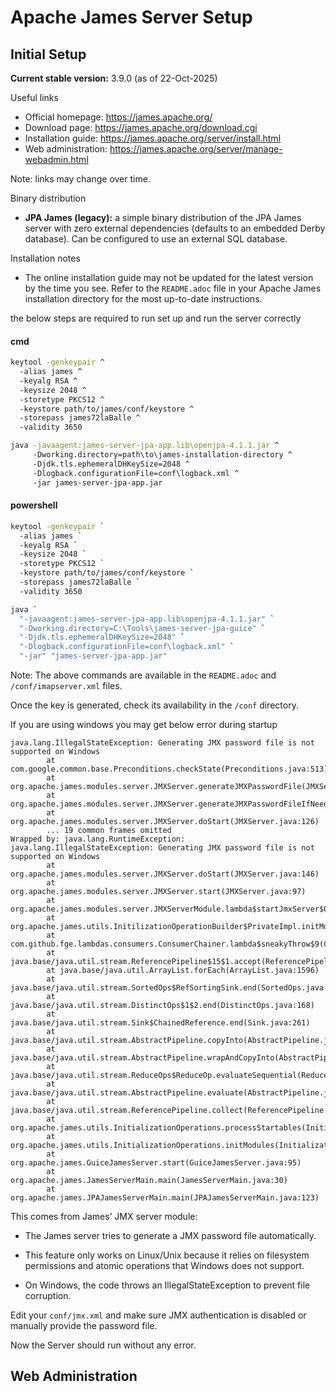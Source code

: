 # Apache James Server Setup

## Initial Setup

 **Current stable version:** 3.9.0 (as of 22-Oct-2025)

Useful links
- Official homepage: https://james.apache.org/
- Download page: https://james.apache.org/download.cgi
- Installation guide: https://james.apache.org/server/install.html
- Web administration: https://james.apache.org/server/manage-webadmin.html

Note: links may change over time.

Binary distribution
- **JPA James (legacy):** a simple binary distribution of the JPA James server with zero external dependencies (defaults to an embedded Derby database). Can be configured to use an external SQL database.

Installation notes
- The online installation guide may not be updated for the latest version by the time you see. Refer to the `README.adoc` file in your Apache James installation directory for the most up-to-date instructions.

the below steps are required to run set up and run the server correctly

#### cmd

```bash
keytool -genkeypair ^
  -alias james ^
  -keyalg RSA ^
  -keysize 2048 ^
  -storetype PKCS12 ^
  -keystore path/to/james/conf/keystore ^
  -storepass james72laBalle ^
  -validity 3650
```
```bash
java -javaagent:james-server-jpa-app.lib\openjpa-4.1.1.jar ^
     -Dworking.directory=path\to\james-installation-directory ^
     -Djdk.tls.ephemeralDHKeySize=2048 ^
     -Dlogback.configurationFile=conf\logback.xml ^
     -jar james-server-jpa-app.jar
```

#### powershell
```bash
keytool -genkeypair `
  -alias james `
  -keyalg RSA `
  -keysize 2048 `
  -storetype PKCS12 `
  -keystore path/to/james/conf/keystore `
  -storepass james72laBalle `
  -validity 3650
```
```bash
java `
  "-javaagent:james-server-jpa-app.lib\openjpa-4.1.1.jar" `
  "-Dworking.directory=C:\Tools\james-server-jpa-guice" `
  "-Djdk.tls.ephemeralDHKeySize=2048" `
  "-Dlogback.configurationFile=conf\logback.xml" `
  "-jar" "james-server-jpa-app.jar"
```

Note: The above commands are available in the `README.adoc` and `/conf/imapserver.xml` files.

Once the key is generated, check its availability in the `/conf` directory.

If you are using windows you may get below error during startup

```
java.lang.IllegalStateException: Generating JMX password file is not supported on Windows
        at com.google.common.base.Preconditions.checkState(Preconditions.java:513)
        at org.apache.james.modules.server.JMXServer.generateJMXPasswordFile(JMXServer.java:177)
        at org.apache.james.modules.server.JMXServer.generateJMXPasswordFileIfNeed(JMXServer.java:168)
        at org.apache.james.modules.server.JMXServer.doStart(JMXServer.java:126)
        ... 19 common frames omitted
Wrapped by: java.lang.RuntimeException: java.lang.IllegalStateException: Generating JMX password file is not supported on Windows
        at org.apache.james.modules.server.JMXServer.doStart(JMXServer.java:146)
        at org.apache.james.modules.server.JMXServer.start(JMXServer.java:97)
        at org.apache.james.modules.server.JMXServerModule.lambda$startJmxServer$0(JMXServerModule.java:130)
        at org.apache.james.utils.InitilizationOperationBuilder$PrivateImpl.initModule(InitilizationOperationBuilder.java:80)
        at com.github.fge.lambdas.consumers.ConsumerChainer.lambda$sneakyThrow$9(ConsumerChainer.java:73)
        at java.base/java.util.stream.ReferencePipeline$15$1.accept(ReferencePipeline.java:540)
        at java.base/java.util.ArrayList.forEach(ArrayList.java:1596)
        at java.base/java.util.stream.SortedOps$RefSortingSink.end(SortedOps.java:395)
        at java.base/java.util.stream.DistinctOps$1$2.end(DistinctOps.java:168)
        at java.base/java.util.stream.Sink$ChainedReference.end(Sink.java:261)
        at java.base/java.util.stream.AbstractPipeline.copyInto(AbstractPipeline.java:510)
        at java.base/java.util.stream.AbstractPipeline.wrapAndCopyInto(AbstractPipeline.java:499)
        at java.base/java.util.stream.ReduceOps$ReduceOp.evaluateSequential(ReduceOps.java:921)
        at java.base/java.util.stream.AbstractPipeline.evaluate(AbstractPipeline.java:234)
        at java.base/java.util.stream.ReferencePipeline.collect(ReferencePipeline.java:682)
        at org.apache.james.utils.InitializationOperations.processStartables(InitializationOperations.java:52)
        at org.apache.james.utils.InitializationOperations.initModules(InitializationOperations.java:41)
        at org.apache.james.GuiceJamesServer.start(GuiceJamesServer.java:95)
        at org.apache.james.JamesServerMain.main(JamesServerMain.java:30)
        at org.apache.james.JPAJamesServerMain.main(JPAJamesServerMain.java:123)
```
This comes from James’ JMX server module:

- The James server tries to generate a JMX password file automatically.

- This feature only works on Linux/Unix because it relies on filesystem permissions and atomic operations that Windows does not support.

- On Windows, the code throws an IllegalStateException to prevent file corruption.

Edit your `conf/jmx.xml` and make sure JMX authentication is disabled or manually provide the password file.

Now the Server should run without any error.

## Web Administration

